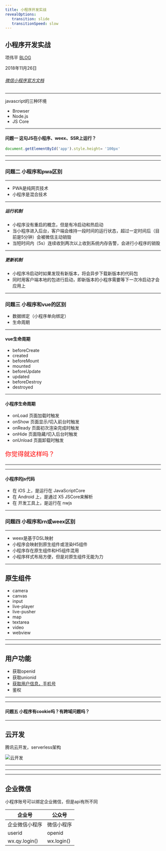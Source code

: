 ```yaml
---
title: 小程序开发实战
revealOptions: 
   transition: slide
   transitionSpeed: slow
---
```

## 小程序开发实战

项伟平 [BLOG](https://brandonxiang.vercel.app/)

2018年11月26日

###### [微信小程序官方文档](https://developers.weixin.qq.com/miniprogram/dev/index.html)

---

javascript的三种环境
- Browser
- Node.js
- JS Core

---

#### 问题一 这句JS在小程序、weex、SSR上运行？

```javascript
document.getElementById('app').style.height= '100px'
```

---

<!-- .slide: data-background-image="https://keynote.vercel.app/public/img/weapp.jpg" data-background-size="contain" -->

---


### 问题二 小程序和pwa区别

---

- PWA是纯网页技术
- 小程序是混合技术

---

##### 运行机制

- 小程序没有重启的概念，但是有冷启动和热启动
- 当小程序进入后台，客户端会维持一段时间的运行状态，超过一定时间后（目前是5分钟）会被微信主动销毁
- 当短时间内（5s）连续收到两次以上收到系统内存告警，会进行小程序的销毁

---

##### 更新机制

- 小程序冷启动时如果发现有新版本，将会异步下载新版本的代码包
- 同时用客户端本地的包进行启动，即新版本的小程序需要等下一次冷启动才会应用上

---

### 问题三 小程序和vue的区别

- 数据绑定（小程序单向绑定）
- 生命周期

---

#### vue生命周期

- beforeCreate
- created
- beforeMount
- mounted
- beforeUpdate
- updated
- beforeDestroy
- destroyed

---

#### 小程序生命周期

- onLoad 页面加载时触发
- onShow 页面显示/切入前台时触发
- onReady 页面初次渲染完成时触发
- onHide 页面隐藏/切入后台时触发
- onUnload 页面卸载时触发

<p style="color: red; font-size: 20px;">你觉得就这样吗？</p>

---

<!-- .slide: data-background="white" data-background-image="https://keynote.vercel.app/public/img/mina-lifecycle.png" data-background-size="contain" -->

---

#### 小程序的js代码

- 在 iOS 上，是运行在 JavaScriptCore 
- 在 Android 上，是通过 X5 JSCore来解析
- 在 开发工具上，是运行在 nwjs

---

### 问题四 小程序和rn或weex区别

---

- weex是基于DSL映射
- 小程序会映射到原生组件或渲染H5组件
- 小程序存在原生组件和H5组件混用
- 小程序样式布局方便，但是对原生组件无能为力

---

## 原生组件

- camera
- canvas
- input
- live-player
- live-pusher
- map
- textarea
- video
- webview

---

<!-- .slide: data-background="white" data-background-image="https://keynote.vercel.app/public/img/weapp-native.png" data-background-size="contain" -->

---

## 用户功能

- 获取openid
- 获取unionid
- [获取用户信息，手机号](https://developers.weixin.qq.com/miniprogram/dev/framework/open-ability/login.html)
- 鉴权

---

<!-- .slide: data-background="white" data-background-image="https://keynote.vercel.app/public/img/unionid.png" data-background-size="contain" -->



---

#### 问题五 小程序有cookie吗？有跨域问题吗？

---

## 云开发

腾讯云开发，serverless架构

![云开发](https://keynote.vercel.app/public/img/cloud-develop.png)

---

<!-- .slide: data-background="white" data-background-image="https://keynote.vercel.app/public/img/serverless.png" data-background-size="contain" -->

---

<!-- .slide:  data-background-image="https://keynote.vercel.app/public/img/faas.png" data-background-size="contain" -->

---

## 企业微信

小程序账号可以绑定企业微信，但是api有所不同

企业号 | 公众号
--- | ---
企业微信小程序 | 微信小程序
userid | openid
wx.qy.login()| wx.login()